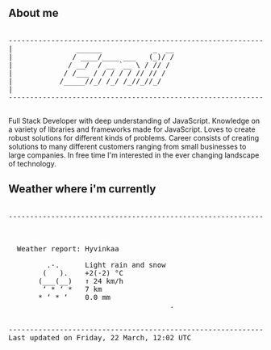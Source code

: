 ## About me

<pre>

--------------------------------------------------------------------------------------
|			    ______            _  __
|			   / ____/____ ___   (_)/ /
|			  / __/  / __ `__ \ / // / 
|			 / /___ / / / / / // // /  
|			/_____//_/ /_/ /_//_//_/   
|                           
--------------------------------------------------------------------------------------

</pre>

Full Stack Developer with deep understanding of JavaScript. Knowledge on a variety of libraries and frameworks made for JavaScript. Loves to create robust solutions for different kinds of problems. Career consists of creating solutions to many different customers ranging from small businesses to large companies. In free time I'm interested in the ever changing landscape of technology. 



## Weather where i'm currently  

<pre>

--------------------------------------------------------------------------------------


 
  Weather report: Hyvinkaa  
    
         .-.      Light rain and snow  
        (   ).    +2(-2) °C  
       (___(__)   ↑ 24 km/h  
        ‘ * ‘ *   7 km  
       * ‘ * ‘    0.0 mm  
                                      .


--------------------------------------------------------------------------------------
Last updated on Friday, 22 March, 12:02 UTC
</pre>
